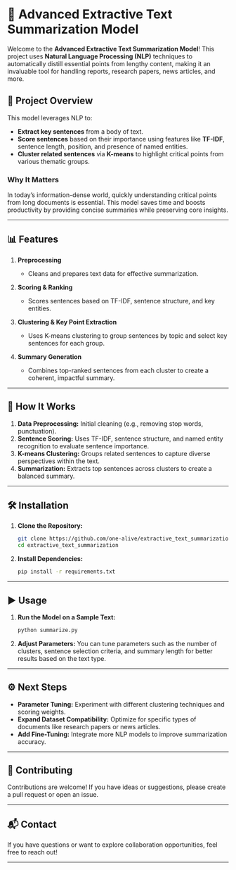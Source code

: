 
# 📝 Advanced Extractive Text Summarization Model

Welcome to the **Advanced Extractive Text Summarization Model**! This project uses **Natural Language Processing (NLP)** techniques to automatically distill essential points from lengthy content, making it an invaluable tool for handling reports, research papers, news articles, and more.

## 🚀 Project Overview

This model leverages NLP to:
- **Extract key sentences** from a body of text.
- **Score sentences** based on their importance using features like **TF-IDF**, sentence length, position, and presence of named entities.
- **Cluster related sentences** via **K-means** to highlight critical points from various thematic groups.

### Why It Matters
In today’s information-dense world, quickly understanding critical points from long documents is essential. This model saves time and boosts productivity by providing concise summaries while preserving core insights.

---

## 📊 Features

1. **Preprocessing**  
   - Cleans and prepares text data for effective summarization.
   
2. **Scoring & Ranking**  
   - Scores sentences based on TF-IDF, sentence structure, and key entities.
   
3. **Clustering & Key Point Extraction**  
   - Uses K-means clustering to group sentences by topic and select key sentences for each group.
   
4. **Summary Generation**  
   - Combines top-ranked sentences from each cluster to create a coherent, impactful summary.

---

## 🔧 How It Works

1. **Data Preprocessing:** Initial cleaning (e.g., removing stop words, punctuation).
2. **Sentence Scoring:** Uses TF-IDF, sentence structure, and named entity recognition to evaluate sentence importance.
3. **K-means Clustering:** Groups related sentences to capture diverse perspectives within the text.
4. **Summarization:** Extracts top sentences across clusters to create a balanced summary.

---

## 🛠️ Installation

1. **Clone the Repository:**
   ```bash
   git clone https://github.com/one-alive/extractive_text_summarization.git
   cd extractive_text_summarization
   ```

2. **Install Dependencies:**
   ```bash
   pip install -r requirements.txt
   ```

---

## ▶️ Usage

1. **Run the Model on a Sample Text:**
   ```bash
   python summarize.py
   ```

2. **Adjust Parameters:** You can tune parameters such as the number of clusters, sentence selection criteria, and summary length for better results based on the text type.

---

## ⚙️ Next Steps

- **Parameter Tuning:** Experiment with different clustering techniques and scoring weights.
- **Expand Dataset Compatibility:** Optimize for specific types of documents like research papers or news articles.
- **Add Fine-Tuning:** Integrate more NLP models to improve summarization accuracy.

---

## 🤝 Contributing

Contributions are welcome! If you have ideas or suggestions, please create a pull request or open an issue.

---

## 📬 Contact

If you have questions or want to explore collaboration opportunities, feel free to reach out!

---
